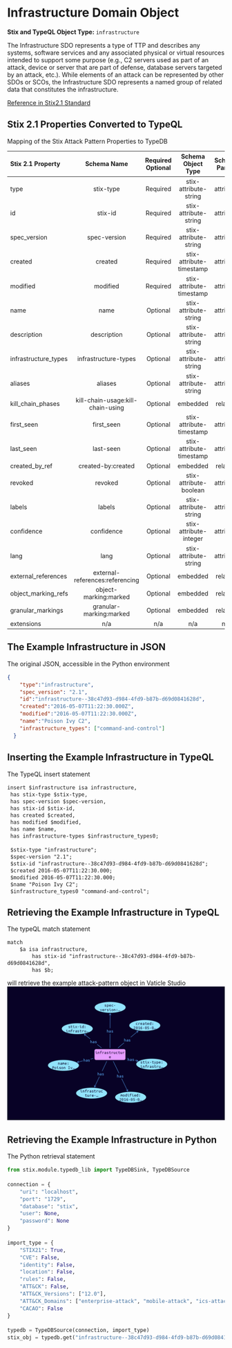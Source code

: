 # Infrastructure Domain Object

**Stix and TypeQL Object Type:**  `infrastructure`

The Infrastructure SDO represents a type of TTP and describes any systems, software services and any associated physical or virtual resources intended to support some purpose (e.g., C2 servers used as part of an attack, device or server that are part of defense, database servers targeted by an attack, etc.). While elements of an attack can be represented by other SDOs or SCOs, the Infrastructure SDO represents a named group of related data that constitutes the infrastructure.

[Reference in Stix2.1 Standard](https://docs.oasis-open.org/cti/stix/v2.1/os/stix-v2.1-os.html#_jo3k1o6lr9)
## Stix 2.1 Properties Converted to TypeQL
Mapping of the Stix Attack Pattern Properties to TypeDB

|  Stix 2.1 Property    |           Schema Name             | Required  Optional  |      Schema Object Type | Schema Parent  |
|:--------------------|:--------------------------------:|:------------------:|:------------------------:|:-------------:|
|  type                 |            stix-type              |      Required       |  stix-attribute-string    |   attribute    |
|  id                   |             stix-id               |      Required       |  stix-attribute-string    |   attribute    |
|  spec_version         |           spec-version            |      Required       |  stix-attribute-string    |   attribute    |
|  created              |             created               |      Required       | stix-attribute-timestamp  |   attribute    |
|  modified             |             modified              |      Required       | stix-attribute-timestamp  |   attribute    |
|  name                 |               name                |      Optional       |  stix-attribute-string    |   attribute    |
|  description          |           description             |      Optional       |  stix-attribute-string    |   attribute    |
| infrastructure_types |infrastructure-types |      Optional       |  stix-attribute-string    |   attribute    |
| aliases |aliases |      Optional       |  stix-attribute-string    |   attribute    |
| kill_chain_phases |kill-chain-usage:kill-chain-using |      Optional       |   embedded     |relation |
| first_seen |first_seen |      Optional       | stix-attribute-timestamp  |   attribute    |
| last_seen |last-seen |      Optional       | stix-attribute-timestamp  |   attribute    |
|  created_by_ref       |        created-by:created         |      Optional       |   embedded     |relation |
|  revoked              |             revoked               |      Optional       |  stix-attribute-boolean   |   attribute    |
|  labels               |              labels               |      Optional       |  stix-attribute-string    |   attribute    |
|  confidence           |            confidence             |      Optional       |  stix-attribute-integer   |   attribute    |
|  lang                 |               lang                |      Optional       |  stix-attribute-string    |   attribute    |
|  external_references  | external-references:referencing   |      Optional       |   embedded     |relation |
|  object_marking_refs  |      object-marking:marked        |      Optional       |   embedded     |relation |
|  granular_markings    |     granular-marking:marked       |      Optional       |   embedded     |relation |
|  extensions           |               n/a                 |        n/a          |           n/a             |      n/a       |

## The Example Infrastructure in JSON
The original JSON, accessible in the Python environment
```json
{
    "type":"infrastructure",      
    "spec_version": "2.1",      
    "id":"infrastructure--38c47d93-d984-4fd9-b87b-d69d0841628d",      
    "created":"2016-05-07T11:22:30.000Z",      
    "modified":"2016-05-07T11:22:30.000Z",      
    "name":"Poison Ivy C2",      
    "infrastructure_types": ["command-and-control"]      
  }
```


## Inserting the Example Infrastructure in TypeQL
The TypeQL insert statement
```typeql
insert $infrastructure isa infrastructure,
 has stix-type $stix-type,
 has spec-version $spec-version,
 has stix-id $stix-id,
 has created $created,
 has modified $modified,
 has name $name,
 has infrastructure-types $infrastructure_types0;

 $stix-type "infrastructure";
 $spec-version "2.1";
 $stix-id "infrastructure--38c47d93-d984-4fd9-b87b-d69d0841628d";
 $created 2016-05-07T11:22:30.000;
 $modified 2016-05-07T11:22:30.000;
 $name "Poison Ivy C2";
 $infrastructure_types0 "command-and-control";
```

## Retrieving the Example Infrastructure in TypeQL
The typeQL match statement

```typeql
match
    $a isa infrastructure,
        has stix-id "infrastructure--38c47d93-d984-4fd9-b87b-d69d0841628d",
        has $b;
```


will retrieve the example attack-pattern object in Vaticle Studio
![Infrastructure Example](./img/infrastructure.png)

## Retrieving the Example Infrastructure  in Python
The Python retrieval statement

```python
from stix.module.typedb_lib import TypeDBSink, TypeDBSource

connection = {
    "uri": "localhost",
    "port": "1729",
    "database": "stix",
    "user": None,
    "password": None
}

import_type = {
    "STIX21": True,
    "CVE": False,
    "identity": False,
    "location": False,
    "rules": False,
    "ATT&CK": False,
    "ATT&CK_Versions": ["12.0"],
    "ATT&CK_Domains": ["enterprise-attack", "mobile-attack", "ics-attack"],
    "CACAO": False
}

typedb = TypeDBSource(connection, import_type)
stix_obj = typedb.get("infrastructure--38c47d93-d984-4fd9-b87b-d69d0841628d")
```

